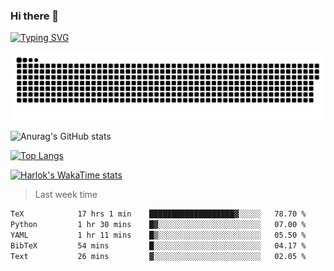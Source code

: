 ### Hi there 👋

<!--
**wray-le/wray-lee* is a ✨ _special_ ✨ repository because its `README.md` (this file) appears on your GitHub profile.

Here are some ideas to get you started:

- 🔭 I’m currently working on ...
- 🌱 I’m currently learning ...
- 👯 I’m looking to collaborate on ...
- 🤔 I’m looking for help with ...
- 💬 Ask me about ...
- 📫 How to reach me: ...
- 😄 Pronouns: ...
- ⚡ Fun fact: ...
-->
[![Typing SVG](https://readme-typing-svg.herokuapp.com?color=91BEF0&vCenter=true&lines=This+is+Wray's+profile;A+noob+developer)](https://git.io/typing-svg)

<p align="center"><a href=#><img src="image/contributions.svg"></a></p>  

![Anurag's GitHub stats](https://github-readme-stats.vercel.app/api?username=wray-lee&show_icons=true&theme=tokyonight)


[![Top Langs](https://github-readme-stats.vercel.app/api/top-langs/?username=wray-lee&exclude_repo=wray-lee.github.io,wray-lee&layout=donut)](https://github.com/anuraghazra/github-readme-stats)


[![Harlok's WakaTime stats](https://github-readme-stats.vercel.app/api/wakatime?username=wray)](https://github.com/anuraghazra/github-readme-stats)

> Last week time

<!--START_SECTION:waka-->

```txt
TeX            17 hrs 1 min    ███████████████████▓░░░░░   78.70 %
Python         1 hr 30 mins    █▓░░░░░░░░░░░░░░░░░░░░░░░   07.00 %
YAML           1 hr 11 mins    █▒░░░░░░░░░░░░░░░░░░░░░░░   05.50 %
BibTeX         54 mins         █░░░░░░░░░░░░░░░░░░░░░░░░   04.17 %
Text           26 mins         ▓░░░░░░░░░░░░░░░░░░░░░░░░   02.05 %
```

<!--END_SECTION:waka-->
